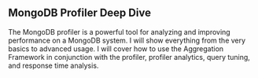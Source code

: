 ## MongoDB Profiler Deep Dive ##

The MongoDB profiler is a powerful tool for analyzing and improving performance on a MongoDB system. I will show everything from the very basics to advanced usage. I will cover how to use the Aggregation Framework in conjunction with the profiler, profiler analytics, query tuning, and response time analysis.
